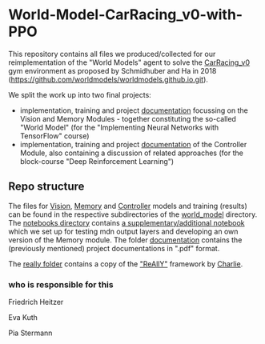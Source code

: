 # World-Model-CarRacing_v0-with-PPO

This repository contains all files we produced/collected for our reimplementation of the "World Models" agent to solve the [CarRacing_v0](https://gym.openai.com/envs/CarRacing-v0/) gym environment as proposed by Schmidhuber and Ha in 2018 (https://github.com/worldmodels/worldmodels.github.io.git).

We split the work up into two final projects:
* implementation, training and project [documentation](https://github.com/Tensor-to-the-flow/World-Model-CarRacing-with-PPO/blob/main/documentation/documentation_wm_1_vae_and%20memory_IANNwtf.pdf) focussing on the Vision and Memory Modules - together constituting the so-called "World Model" (for the "Implementing Neural Networks with TensorFlow" course)
* implementation, training and project [documentation](https://github.com/Tensor-to-the-flow/World-Model-CarRacing-with-PPO/blob/main/documentation/documentation_wm_2_controller_and_outlook_DRL.pdf) of the Controller Module, also containing a discussion of related approaches (for the block-course "Deep Reinforcement Learning")

## Repo structure
The files for [Vision](https://github.com/Tensor-to-the-flow/World-Model-CarRacing-with-PPO/tree/main/world_model/vision), [Memory](https://github.com/Tensor-to-the-flow/World-Model-CarRacing-with-PPO/tree/main/world_model/memory) and [Controller](https://github.com/Tensor-to-the-flow/World-Model-CarRacing-with-PPO/tree/main/world_model/controller) models and training (results) can be found in the respective subdirectories of the [world_model](https://github.com/Tensor-to-the-flow/World-Model-CarRacing-with-PPO/tree/main/world_model) directory.
The [notebooks directory](https://github.com/Tensor-to-the-flow/World-Model-CarRacing-with-PPO/tree/main/notebooks) contains [a supplementary/additional notebook](https://github.com/Tensor-to-the-flow/World-Model-CarRacing-with-PPO/blob/main/notebooks/memory_development_and_testing.ipynb) which we set up for testing mdn output layers and developing an own version of the Memory module.
The folder [documentation](https://github.com/Tensor-to-the-flow/World-Model-CarRacing-with-PPO/tree/main/documentation) contains the (previously mentioned) project documentations in ".pdf" format.

The [really folder](https://github.com/Tensor-to-the-flow/World-Model-CarRacing-with-PPO/tree/main/really) contains a copy of the ["ReAllY"](https://github.com/geronimocharlie/ReAllY.git) framework by [Charlie](https://github.com/geronimocharlie).

### who is responsible for this
Friedrich Heitzer

Eva Kuth

Pia Stermann
